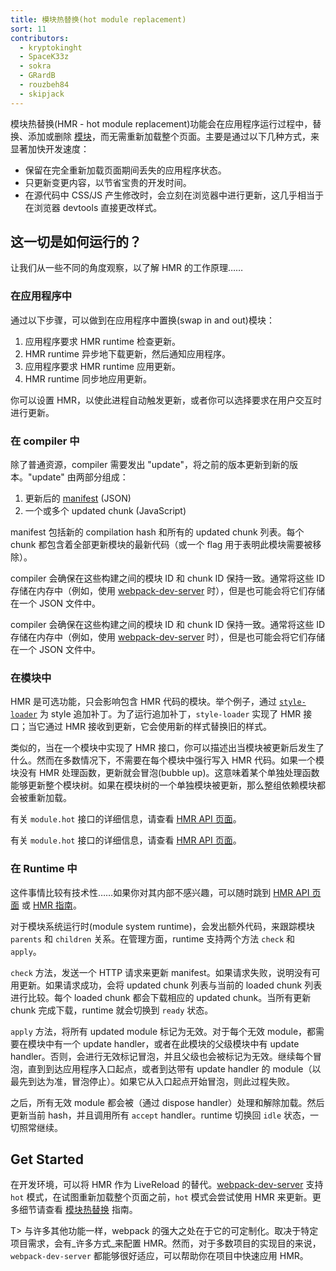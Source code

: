 ```yaml
---
title: 模块热替换(hot module replacement)
sort: 11
contributors:
  - kryptokinght
  - SpaceK33z
  - sokra
  - GRardB
  - rouzbeh84
  - skipjack
---
```


模块热替换(HMR - hot module replacement)功能会在应用程序运行过程中，替换、添加或删除 [模块](/concepts/modules/)，而无需重新加载整个页面。主要是通过以下几种方式，来显著加快开发速度：

- 保留在完全重新加载页面期间丢失的应用程序状态。
- 只更新变更内容，以节省宝贵的开发时间。
- 在源代码中 CSS/JS 产生修改时，会立刻在浏览器中进行更新，这几乎相当于在浏览器 devtools 直接更改样式。


## 这一切是如何运行的？

让我们从一些不同的角度观察，以了解 HMR 的工作原理……

### 在应用程序中

通过以下步骤，可以做到在应用程序中置换(swap in and out)模块：

1. 应用程序要求 HMR runtime 检查更新。
2. HMR runtime 异步地下载更新，然后通知应用程序。
3. 应用程序要求 HMR runtime 应用更新。
4. HMR runtime 同步地应用更新。

你可以设置 HMR，以使此进程自动触发更新，或者你可以选择要求在用户交互时进行更新。


### 在 compiler 中

除了普通资源，compiler 需要发出 "update"，将之前的版本更新到新的版本。"update" 由两部分组成：

1. 更新后的 [manifest](/concepts/manifest) (JSON)
2. 一个或多个 updated chunk (JavaScript)

manifest 包括新的 compilation hash 和所有的 updated chunk 列表。每个 chunk 都包含着全部更新模块的最新代码（或一个 flag 用于表明此模块需要被移除）。

compiler 会确保在这些构建之间的模块 ID 和 chunk ID 保持一致。通常将这些 ID 存储在内存中（例如，使用 [webpack-dev-server](/configuration/dev-server/) 时），但是也可能会将它们存储在一个 JSON 文件中。

compiler 会确保在这些构建之间的模块 ID 和 chunk ID 保持一致。通常将这些 ID 存储在内存中（例如，使用 [webpack-dev-server](/configuration/dev-server/) 时），但是也可能会将它们存储在一个 JSON 文件中。

### 在模块中

HMR 是可选功能，只会影响包含 HMR 代码的模块。举个例子，通过 [`style-loader`](https://github.com/webpack-contrib/style-loader) 为 style 追加补丁。为了运行追加补丁，`style-loader` 实现了 HMR 接口；当它通过 HMR 接收到更新，它会使用新的样式替换旧的样式。

类似的，当在一个模块中实现了 HMR 接口，你可以描述出当模块被更新后发生了什么。然而在多数情况下，不需要在每个模块中强行写入 HMR 代码。如果一个模块没有 HMR 处理函数，更新就会冒泡(bubble up)。这意味着某个单独处理函数能够更新整个模块树。如果在模块树的一个单独模块被更新，那么整组依赖模块都会被重新加载。

有关 `module.hot` 接口的详细信息，请查看 [HMR API 页面](/api/hot-module-replacement)。

有关 `module.hot` 接口的详细信息，请查看 [HMR API 页面](/api/hot-module-replacement)。

### 在 Runtime 中

这件事情比较有技术性……如果你对其内部不感兴趣，可以随时跳到 [HMR API 页面](/api/hot-module-replacement) 或 [HMR 指南](/guides/hot-module-replacement)。

对于模块系统运行时(module system runtime)，会发出额外代码，来跟踪模块 `parents` 和 `children` 关系。在管理方面，runtime 支持两个方法 `check` 和 `apply`。

`check` 方法，发送一个 HTTP 请求来更新 manifest。如果请求失败，说明没有可用更新。如果请求成功，会将 updated chunk 列表与当前的 loaded chunk 列表进行比较。每个 loaded chunk 都会下载相应的 updated chunk。当所有更新 chunk 完成下载，runtime 就会切换到 `ready` 状态。

`apply` 方法，将所有 updated module 标记为无效。对于每个无效 module，都需要在模块中有一个 update handler，或者在此模块的父级模块中有 update handler。否则，会进行无效标记冒泡，并且父级也会被标记为无效。继续每个冒泡，直到到达应用程序入口起点，或者到达带有 update handler 的 module（以最先到达为准，冒泡停止）。如果它从入口起点开始冒泡，则此过程失败。

之后，所有无效 module 都会被（通过 dispose handler）处理和解除加载。然后更新当前 hash，并且调用所有 `accept` handler。runtime 切换回 `idle` 状态，一切照常继续。


## Get Started

在开发环境，可以将 HMR 作为 LiveReload 的替代。[webpack-dev-server](/configuration/dev-server/) 支持 `hot` 模式，在试图重新加载整个页面之前，`hot` 模式会尝试使用 HMR 来更新。更多细节请查看 [模块热替换](/guides/hot-module-replacement) 指南。

T> 与许多其他功能一样，webpack 的强大之处在于它的可定制化。取决于特定项目需求，会有_许多方式_来配置 HMR。然而，对于多数项目的实现目的来说，`webpack-dev-server` 都能够很好适应，可以帮助你在项目中快速应用 HMR。
